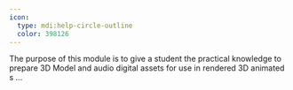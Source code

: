 ```yaml
---
icon:
  type: mdi:help-circle-outline
  color: 398126
---
```


The purpose of this module is to give a student the practical knowledge to prepare 3D Model and audio digital assets for use in rendered 3D animated s ... 
